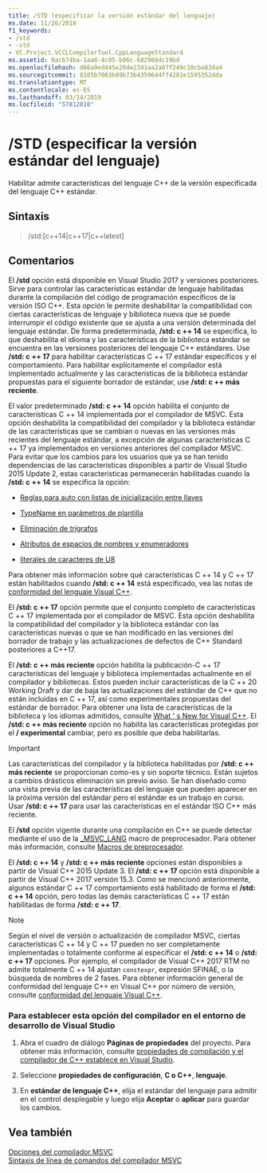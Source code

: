 ```yaml
---
title: /STD (especificar la versión estándar del lenguaje)
ms.date: 11/26/2018
f1_keywords:
- /std
- -std
- VC.Project.VCCLCompilerTool.CppLanguageStandard
ms.assetid: 0acb74ba-1aa8-4c05-b96c-682988dc19bd
ms.openlocfilehash: d66a9ed445e28de2341aa2a07f249c10cba83da4
ms.sourcegitcommit: 8105b7003b89b73b4359644ff4281e1595352dda
ms.translationtype: MT
ms.contentlocale: es-ES
ms.lasthandoff: 03/14/2019
ms.locfileid: "57812010"
---
```

# <a name="std-specify-language-standard-version"></a>/STD (especificar la versión estándar del lenguaje)

Habilitar admite características del lenguaje C++ de la versión especificada del lenguaje C++ estándar.

## <a name="syntax"></a>Sintaxis

> /std:\[c++14\|c++17\|c++latest]

## <a name="remarks"></a>Comentarios

El **/std** opción está disponible en Visual Studio 2017 y versiones posteriores. Sirve para controlar las características estándar de lenguaje habilitadas durante la compilación del código de programación específicos de la versión ISO C++. Esta opción le permite deshabilitar la compatibilidad con ciertas características de lenguaje y biblioteca nueva que se puede interrumpir el código existente que se ajusta a una versión determinada del lenguaje estándar. De forma predeterminada, **/std: c ++ 14** se especifica, lo que deshabilita el idioma y las características de la biblioteca estándar se encuentra en las versiones posteriores del lenguaje C++ estándares. Use **/std: c ++ 17** para habilitar características C ++ 17 estándar específicos y el comportamiento. Para habilitar explícitamente el compilador está implementado actualmente y las características de la biblioteca estándar propuestas para el siguiente borrador de estándar, use **/std: c ++ más reciente**.

El valor predeterminado **/std: c ++ 14** opción habilita el conjunto de características C ++ 14 implementada por el compilador de MSVC. Esta opción deshabilita la compatibilidad del compilador y la biblioteca estándar de las características que se cambian o nuevas en las versiones más recientes del lenguaje estándar, a excepción de algunas características C ++ 17 ya implementados en versiones anteriores del compilador MSVC. Para evitar que los cambios para los usuarios que ya se han tenido dependencias de las características disponibles a partir de Visual Studio 2015 Update 2, estas características permanecerán habilitadas cuando la **/std: c ++ 14** se especifica la opción:

- [Reglas para auto con listas de inicialización entre llaves](http://www.open-std.org/jtc1/sc22/wg21/docs/papers/2014/n3922.html)

- [TypeName en parámetros de plantilla](http://www.open-std.org/jtc1/sc22/wg21/docs/papers/2014/n4051.html)

- [Eliminación de trígrafos](http://www.open-std.org/jtc1/sc22/wg21/docs/papers/2014/n4086.html)

- [Atributos de espacios de nombres y enumeradores](http://www.open-std.org/jtc1/sc22/wg21/docs/papers/2014/n4266.html)

- [literales de caracteres de U8](http://www.open-std.org/jtc1/sc22/wg21/docs/papers/2014/n4267.html)

Para obtener más información sobre qué características C ++ 14 y C ++ 17 están habilitados cuando **/std: c ++ 14** está especificado, vea las notas de [conformidad del lenguaje Visual C++](../../visual-cpp-language-conformance.md).

El **/std: c ++ 17** opción permite que el conjunto completo de características C ++ 17 implementada por el compilador de MSVC. Esta opción deshabilita la compatibilidad del compilador y la biblioteca estándar con las características nuevas o que se han modificado en las versiones del borrador de trabajo y las actualizaciones de defectos de C++ Standard posteriores a C++17.

El **/std: c ++ más reciente** opción habilita la publicación-C ++ 17 características del lenguaje y biblioteca implementadas actualmente en el compilador y bibliotecas. Estos pueden incluir características de la C ++ 20 Working Draft y dar de baja las actualizaciones del estándar de C++ que no están incluidas en C ++ 17, así como experimentales propuestas del estándar de borrador. Para obtener una lista de características de la biblioteca y los idiomas admitidos, consulte [What ' s New for Visual C++](../../what-s-new-for-visual-cpp-in-visual-studio.md). El **/std: c ++ más reciente** opción no habilita las características protegidas por el **/ experimental** cambiar, pero es posible que deba habilitarlas.

> [!IMPORTANT]
> Las características del compilador y la biblioteca habilitadas por **/std: c ++ más reciente** se proporcionan como-es y sin soporte técnico. Están sujetos a cambios drásticos eliminación sin previo aviso. Se han diseñado como una vista previa de las características del lenguaje que pueden aparecer en la próxima versión del estándar pero el estándar es un trabajo en curso. Usar **/std: c ++ 17** para usar las características en el estándar ISO C++ más reciente.

El **/std** opción vigente durante una compilación en C++ se puede detectar mediante el uso de la [ \_MSVC\_LANG](../../preprocessor/predefined-macros.md) macro de preprocesador. Para obtener más información, consulte [Macros de preprocesador](../../preprocessor/predefined-macros.md).

El **/std: c ++ 14** y **/std: c ++ más reciente** opciones están disponibles a partir de Visual C++ 2015 Update 3. El **/std: c ++ 17** opción está disponible a partir de Visual C++ 2017 versión 15.3. Como se mencionó anteriormente, algunos estándar C ++ 17 comportamiento está habilitado de forma el **/std: c ++ 14** opción, pero todas las demás características C ++ 17 están habilitadas de forma **/std: c ++ 17**.

> [!NOTE]
> Según el nivel de versión o actualización de compilador MSVC, ciertas características C ++ 14 y C ++ 17 pueden no ser completamente implementadas o totalmente conforme al especificar el **/std: c ++ 14** o **/std: c ++ 17** opciones. Por ejemplo, el compilador de Visual C++ 2017 RTM no admite totalmente C ++ 14 ajustan `constexpr`, expresión SFINAE, o la búsqueda de nombres de 2 fases. Para obtener información general de conformidad del lenguaje C++ en Visual C++ por número de versión, consulte [conformidad del lenguaje Visual C++](../../visual-cpp-language-conformance.md).

### <a name="to-set-this-compiler-option-in-the-visual-studio-development-environment"></a>Para establecer esta opción del compilador en el entorno de desarrollo de Visual Studio

1. Abra el cuadro de diálogo **Páginas de propiedades** del proyecto. Para obtener más información, consulte [propiedades de compilación y el compilador de C++ establece en Visual Studio](../working-with-project-properties.md).

1. Seleccione **propiedades de configuración**, **C o C++**, **lenguaje**.

1. En **estándar de lenguaje C++**, elija el estándar del lenguaje para admitir en el control desplegable y luego elija **Aceptar** o **aplicar** para guardar los cambios.

## <a name="see-also"></a>Vea también

[Opciones del compilador MSVC](compiler-options.md)<br/>
[Sintaxis de línea de comandos del compilador MSVC](compiler-command-line-syntax.md)
